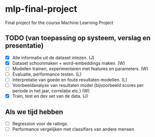 # mlp-final-project
Final project for the course Machine Learning Project

## TODO (van toepassing op systeem, verslag en presentatie)
- [x] Alle informatie uit de dataset inlezen. (J)
- [x] Dataset schoonmaken + word-embeddings maken. (W)
- [ ] Modellen trainen, experimenteren met features en parameters. (W) 
- [ ] Evaluatie, performance testen. (L)
- [ ] Interpretatie van goede en foute resultaten modellen. (L)
- [ ] Voorbeeldanalyse van resultaten model (bijvoorbeeld scores per periode in het jaar, correlatie etc.) (W)
- [x] Train, test en dev set van de data. (J)

## Als we tijd hebben
- [ ] Regression voor de ratings.
- [ ] Performance vergelijken met classifiers van andere mensen.
